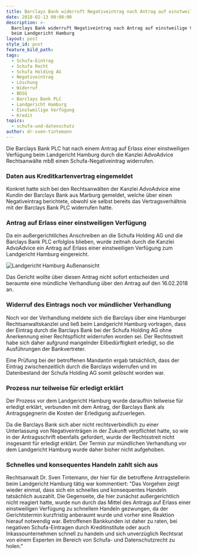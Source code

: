 ```yaml
---
title: Barclays Bank widerruft Negativeintrag nach Antrag auf einstweilige Verfügung
date: 2018-02-13 00:00:00
description: >-
  Barclays Bank widerruft Negativeintrag nach Antrag auf einstweilige Verfügung
  beim Landgericht Hamburg
layout: post
style_id: post
feature_bild_path:
tags:
  - Schufa-Eintrag
  - Schufa Recht
  - Schufa Holding AG
  - Negativeintrag
  - Löschung
  - Widerruf
  - BDSG
  - Barclays Bank PLC
  - Landgericht Hamburg
  - Einstweilige Verfügung
  - Kredit
topics:
  - schufa-und-datenschutz
author: dr-sven-tintemann
---
```


Die Barclays Bank PLC hat nach einem Antrag auf Erlass einer einstweiligen Verfügung beim Landgericht Hamburg durch die Kanzlei AdvoAdvice Rechtsanwälte mbB einen Schufa-Negativeintrag widerrufen.

### Daten aus Kreditkartenvertrag eingemeldet

Konkret hatte sich bei den Rechtsanwälten der Kanzlei AdvoAdvice eine Kundin der Barclays Bank aus Marburg gemeldet, welche über einen Negativeintrag berichtete, obwohl sie selbst bereits das Vertragsverhältnis mit der Barclays Bank PLC widerrufen hatte.

### Antrag auf Erlass einer einstweiligen Verfügung

Da ein außergerichtilches Anschreiben an die Schufa Holding AG und die Barclays Bank PLC erfolglos blieben, wurde zeitnah durch die Kanzlei AdvoAdvice ein Antrag auf Erlass einer einstweiligen Verfügung zum Landgericht Hamburg eingereicht.

![Landgericht Hamburg Außenansicht](/uploads/versions/lg-hamburg-außenansicht-1---x----1280-720x---.JPG)

Das Gericht wollte über diesen Antrag nicht sofort entscheiden und beraumte eine mündliche Verhandlung über den Antrag auf den 16.02.2018 an.

### Widerruf des Eintrags noch vor mündlicher Verhandlung

Noch vor der Verhandlung meldete sich die Barclays über eine Hamburger Rechtsanwaltskanzlei und ließ beim Landgericht Hamburg vortragen, dass der Eintrag durch die Barclays Bank bei der Schufa Holding AG ohne Anerkennung einer Rechtspflicht widerrufen worden sei. Der Rechtsstreit habe sich daher aufgrund mangelnder Eilbedürftigkeit erledigt, so die Ausführungen der Bankvertreter.

Eine Prüfung bei der betroffenen Mandantin ergab tatsächlich, dass der Eintrag zwischenzeitlich durch die Barclays widerrufen und im Datenbestand der Schufa Holding AG somit gelöscht worden war.

### Prozess nur teilweise für erledigt erklärt

Der Prozess vor dem Landgericht Hamburg wurde daraufhin teilweise für erledigt erklärt, verbunden mit dem Antrag, der Barclays Bank als Antragsgegnerin die Kosten der Erledigung aufzuerlegen.

Da die Barclays Bank sich aber nicht rechtsverbindlich zu einer Unterlassung von Negativeinträgen in der Zukunft verpflichtet hatte, so wie in der Antragsschrift ebenfalls gefordert, wurde der Rechtsstreit nicht insgesamt für erledigt erklärt. Der Termin zur mündlichen Verhandlung vor dem Landgericht Hamburg wurde daher bisher nicht aufgehoben.

### Schnelles und konsequentes Handeln zahlt sich aus

Rechtsanwalt Dr. Sven Tintemann, der hier für die betroffene Antragstellerin beim Landgericht Hamburg tätig war kommentiert: "Das Vorgehen zeigt wieder einmal, dass sich ein schnelles und konsequentes Handeln tatsächlich auszahlt. Die Gegenseite, die hier zunächst außergerichtlich nicht reagiert hatte, wurde nun durch das Mittel des Antrags auf Erlass einer einstweiligen Verfügung zu schnellem Handeln gezwungen, da der Gerichtstermin kurzfristig anberaumt wurde und vorher eine Reaktion hierauf notwendig war. Betroffenen Bankkunden ist daher zu raten, bei negativen Schufa-Eintragen durch Kreditinstitute oder auch Inkassounternehmen schnell zu handeln und sich unverzüglich Rechtsrat von einem Experten im Bereich von Schufa- und Datenschutzrecht zu holen."
